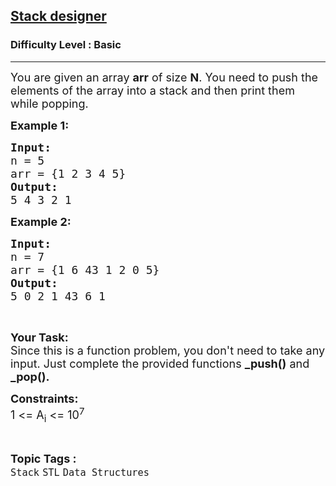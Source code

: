 <h2><a href="https://www.geeksforgeeks.org/problems/stack-designer/1?page=2&difficulty=Basic&sortBy=accuracy">Stack designer</a></h2><h3>Difficulty Level : Basic</h3><hr><div class="problems_problem_content__Xm_eO"><p><span style="font-size:18px">You are given an array <strong>arr</strong> of size <strong>N</strong>. You need to push the elements of the array into a stack and then print them while popping. </span></p>

<p><strong><span style="font-size:18px">Example 1:</span></strong><span style="font-size:18px"><strong> </strong></span></p>

<pre><span style="font-size:18px"><strong>Input:</strong>
n = 5
arr = {1 2 3 4 5}
<strong>Output:</strong>
5 4 3 2 1
</span></pre>

<p><span style="font-size:18px"><strong>Example 2:&nbsp;</strong></span></p>

<pre><span style="font-size:18px"><strong>Input:</strong> </span>
<span style="font-size:18px">n = 7
arr = {1 6 43 1 2 0 5}</span>
<span style="font-size:18px"><strong>Output:</strong> </span>
<span style="font-size:18px">5 0 2 1 43 6 1</span></pre>

<p>&nbsp;</p>

<p><span style="font-size:18px"><strong>Your Task:</strong><br>
Since this is a function problem, you don't need to take any input. Just complete the provided functions <strong>_push()</strong> and <strong>_pop().</strong></span></p>

<p><strong><span style="font-size:18px">Constraints:</span></strong><br>
<span style="font-size:18px">1 &lt;= A<sub>i</sub> &lt;= 10<sup>7</sup></span></p>
</div><br><p><span style=font-size:18px><strong>Topic Tags : </strong><br><code>Stack</code>&nbsp;<code>STL</code>&nbsp;<code>Data Structures</code>&nbsp;